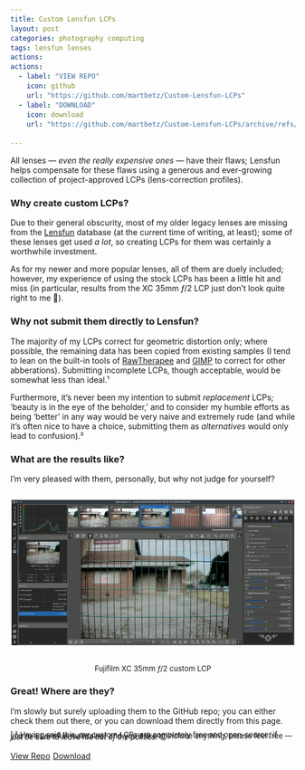 ```yaml
---
title: Custom Lensfun LCPs
layout: post
categories: photography computing
tags: lensfun lenses
actions: 
actions: 
  - label: "VIEW REPO"
    icon: github
    url: "https://github.com/martbetz/Custom-Lensfun-LCPs"
  - label: "DOWNLOAD"
    icon: download
    url: "https://github.com/martbetz/Custom-Lensfun-LCPs/archive/refs/heads/main.zip"

---
```


All lenses&nbsp;— <i>even the really expensive ones</i>&nbsp;— have their flaws; Lensfun helps compensate for these flaws using a generous and ever-growing collection of project-approved LCPs (lens-correction profiles).

### Why create custom LCPs? ###

Due to their general obscurity, most of my older legacy lenses are missing from the [Lensfun](https://github.com/lensfun/lensfun) database (at the current time of writing, at least); some of these lenses get used _a lot_, so creating LCPs for them was certainly a worthwhile investment. 

As for my newer and more popular lenses, all of them are duely included; however, my experience of using the stock LCPs has been a little hit and miss (in particular, results from the XC 35mm *ƒ*/2 LCP just don’t look quite right to me 🤔).

### Why not submit them directly to Lensfun? ###

The majority of my LCPs correct for geometric distortion only; where possible, the remaining data has been copied from existing samples (I tend to lean on the built-in tools of [RawTherapee](https://github.com/Beep6581/RawTherapee) and [GIMP](https://github.com/GNOME/gimp) to correct for other abberations). Submitting incomplete LCPs, though acceptable, would be somewhat less than ideal.¹ 

Furthermore, it’s never been my intention to submit _replacement_ LCPs; ‘beauty is in the eye of the beholder,’ and to consider my humble efforts as being ‘better’ in any way would be very naive and extremely rude (and while it’s often nice to have a choice, submitting them as _alternatives_ would only lead to confusion).²

### What are the results like? ###

I’m very pleased with them, personally, but why not judge for yourself?

  <div>
  <center>
     <img style="padding-top: 15px; padding-bottom: 10px;" width="500px" src="https://raw.githubusercontent.com/martbetz/martbetz.github.io/main/_includes/custom/lcp-demo.gif" alt="LCP Test">
  </center>
</div>

<p style="text-align:center; padding-top: 5px;">
  <font size="2">
  Fujifilm XC 35mm <i>ƒ</i>/2 custom LCP
  </font>
</p>


<!--
<s>I've also uploaded a short [LCP test video](https://youtu.be/r3FstrYvvno) to YouTube (I've no idea why, but it's there if you want to see it).³</s> -->

### Great! Where are they? ###

I’m slowly but surely uploading them to the GitHub repo; you can either check them out there, or you can download them directly from this page.

<p style="margin-top:15px; line-height:1.1px;">
<font size="2">
¹ ² Having said this, my custom LCPs are completely free and open-source; if you’re a Lensfun maintainer and you’d like to include anything, please feel free&nbsp;— <i>just be sure to leave me out of the politics!</i> 😉
</font>
</p>

<!-- <s>³ Please try to ignore the fact that I don't have any subscribers.&nbsp;😆</s> -->

<!-- Place this tag where you want the button to render. -->

<p style="padding-top: 10px;">
<a class="github-button" href="https://github.com/martbetz/Custom-Lensfun-LCPs" data-size="large" aria-label="View Repo">View Repo</a><a style="margin-right: 5px;"></a><a class="github-button" href="https://github.com/martbetz/Custom-Lensfun-LCPs/archive/refs/heads/main.zip" data-icon="octicon-download" data-size="large" aria-label="Download">Download</a>
</p>
